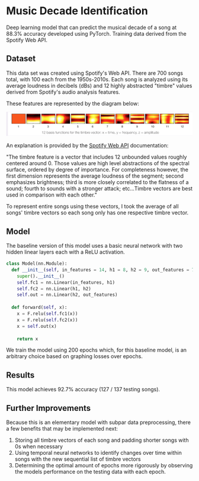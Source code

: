 # Music Decade Identification
Deep learning model that can predict the musical decade of a song at 88.3% accuracy developed using PyTorch. Training data derived from the Spotify Web API.

## Dataset

This data set was created using Spotify's Web API. There are 700 songs total, with 100 each from the 1950s-2010s. Each song is analyzed using its average loudness in decibels (dBs) and 12 highly abstracted "timbre" values derived from Spotify's audio analysis features. 

These features are represented by the diagram below:

![](https://github.com/shanemsaito/musicyearidentification/blob/main/98b920868ca0ed105f739fa53c99adbd-2.png)

An explanation is provided by the [Spotify Web API](https://developer.spotify.com/documentation/web-api/reference/get-audio-analysis) documentation:

"The timbre feature is a vector that includes 12 unbounded values roughly centered around 0. Those values are high level abstractions of the spectral surface, ordered by degree of importance. For completeness however, the first dimension represents the average loudness of the segment; second emphasizes brightness; third is more closely correlated to the flatness of a sound; fourth to sounds with a stronger attack; etc...Timbre vectors are best used in comparison with each other."

To represent entire songs using these vectors, I took the average of all songs' timbre vectors so each song only has one respective timbre vector.

## Model

The baseline version of this model uses a basic neural network with two hidden linear layers each with a ReLU activation.

```python
class Model(nn.Module):
  def __init__(self, in_features = 14, h1 = 8, h2 = 9, out_features = 7):
    super().__init__()
    self.fc1 = nn.Linear(in_features, h1)
    self.fc2 = nn.Linear(h1, h2)
    self.out = nn.Linear(h2, out_features)

  def forward(self, x):
    x = F.relu(self.fc1(x))
    x = F.relu(self.fc2(x))
    x = self.out(x)

    return x
```

We train the model using 200 epochs which, for this baseline model, is an arbitrary choice based on graphing losses over epochs.

## Results

This model achieves 92.7% accuracy (127 / 137 testing songs). 

## Further Improvements

Because this is an elementary model with subpar data preprocessing, there a few benefits that may be implemented next:

1. Storing all timbre vectors of each song and padding shorter songs with 0s when necessary
2. Using temporal neural networks to identify changes over time within songs with the new sequential list of timbre vectors
3. Determining the optimal amount of epochs more rigorously by observing the models performance on the testing data with each epoch.


